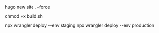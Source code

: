 hugo new site . –force

chmod +x build.sh

npx wrangler deploy --env staging
npx wrangler deploy --env production